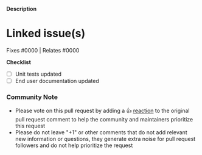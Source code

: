 <!--
    Please read contributing guide before submitting
    your pull request. Please fill in each section below to help us better prioritize your pull request. Thanks!
-->

**Description**

<!-- Please provide a summary of the change here. -->

# Linked issue(s)
<!---
    If your PR fully resolves and should automatically close the linked issue, use Fixes.
    Otherwise, use Relates
--->
Fixes #0000 | Relates #0000

**Checklist**

- [ ] Unit tests updated
- [ ] End user documentation updated

### Community Note

- Please vote on this pull request by adding a 👍 [reaction](https://blog.github.com/2016-03-10-add-reactions-to-pull-requests-issues-and-comments/) to the original pull request comment to help the community and maintainers prioritize this request
- Please do not leave "+1" or other comments that do not add relevant new information or questions, they generate extra noise for pull request followers and do not help prioritize the request
<!--- Thank you for keeping this note for the community --->
